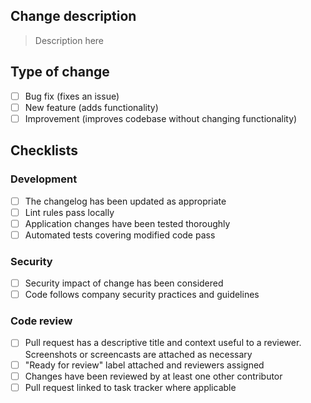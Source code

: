## Change description

> Description here

## Type of change

- [ ] Bug fix (fixes an issue)
- [ ] New feature (adds functionality)
- [ ] Improvement (improves codebase without changing functionality)

## Checklists

### Development

- [ ] The changelog has been updated as appropriate
- [ ] Lint rules pass locally
- [ ] Application changes have been tested thoroughly
- [ ] Automated tests covering modified code pass

### Security

- [ ] Security impact of change has been considered
- [ ] Code follows company security practices and guidelines

### Code review

- [ ] Pull request has a descriptive title and context useful to a reviewer. Screenshots or screencasts are attached as necessary
- [ ] "Ready for review" label attached and reviewers assigned
- [ ] Changes have been reviewed by at least one other contributor
- [ ] Pull request linked to task tracker where applicable
